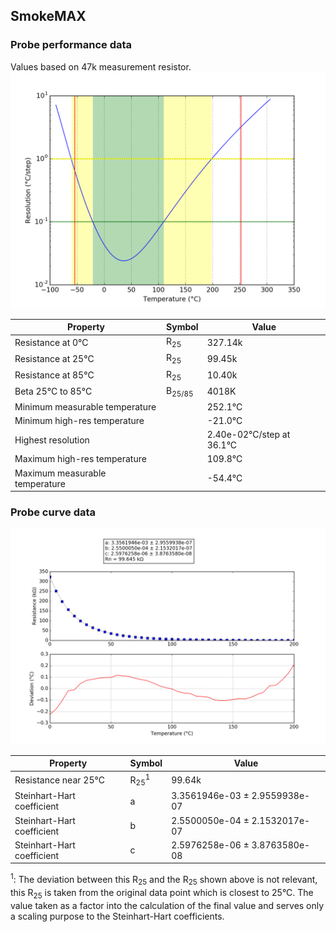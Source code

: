 
## SmokeMAX
### Probe performance data

Values based on 47k measurement resistor.
![Sensor performance chart](SmokeMAX_resolution.png)

Property | Symbol | Value
-------- | -------- | --------
Resistance at 0°C | R<sub>25</sub> | 327.14k
Resistance at 25°C | R<sub>25</sub> | 99.45k
Resistance at 85°C | R<sub>25</sub> | 10.40k
Beta 25°C to 85°C | B<sub>25/85</sub>| 4018K
Minimum measurable temperature | | 252.1°C
Minimum high-res temperature | | -21.0°C
Highest resolution || 2.40e-02°C/step at 36.1°C
Maximum high-res temperature | | 109.8°C
Maximum measurable temperature | | -54.4°C

### Probe curve data
![Probe fit chart](SmokeMAX_curve.png)

Property | Symbol | Value
-------- | -------- | --------
Resistance near 25°C | R<sub>25</sub><sup>1</sup> | 99.64k
Steinhart-Hart coefficient | a | 3.3561946e-03 ± 2.9559938e-07
Steinhart-Hart coefficient | b | 2.5500050e-04 ± 2.1532017e-07
Steinhart-Hart coefficient | c | 2.5976258e-06 ± 3.8763580e-08

<sup>1</sup>: The deviation between this R<sub>25</sub> and the R<sub>25</sub> shown above is not relevant, this R<sub>25</sub> is taken from the original data point which is closest to 25°C. The value taken as a factor into the calculation of the final value and serves only a scaling purpose to the Steinhart-Hart coefficients.
